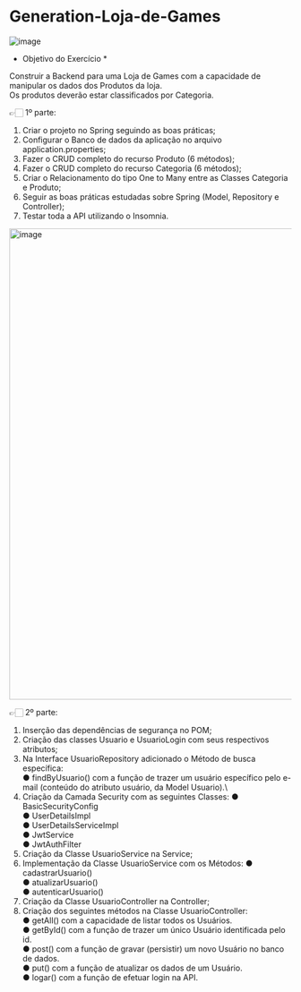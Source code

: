 # Generation-Loja-de-Games 
![image](https://github.com/DrikaDev/Generation-Loja-de-Games/assets/102387476/db333655-ee3c-4b73-9162-082bf6206e1b)

* Objetivo do Exercício *

Construir a Backend para uma Loja de Games com a capacidade de manipular os dados dos Produtos da loja.\
Os produtos deverão estar classificados por Categoria.

👉🏻 1º parte:

1) Criar o projeto no Spring seguindo as boas práticas;
2) Configurar o Banco de dados da aplicação no arquivo application.properties;
3) Fazer o CRUD completo do recurso Produto (6 métodos);
4) Fazer o CRUD completo do recurso Categoria (6 métodos);
5) Criar o Relacionamento do tipo One to Many entre as Classes Categoria e Produto;
6) Seguir as boas práticas estudadas sobre Spring (Model, Repository e Controller);
7) Testar toda a API utilizando o Insomnia.

<img width="842" alt="image" src="https://github.com/DrikaDev/Generation-Loja-de-Games/assets/102387476/870b9725-758f-41d6-a096-04ac0c6a4e74">

👉🏻 2º parte:

1) Inserção das dependências de segurança no POM;
2) Criação das classes Usuario e UsuarioLogin com seus respectivos atributos;
3) Na Interface UsuarioRepository adicionado o Método de busca específica:\
  ●	findByUsuario() com a função de trazer um usuário específico pelo e-mail (conteúdo do atributo usuário, da Model Usuario).\
4) Criação da Camada Security com as seguintes Classes:
  ●	BasicSecurityConfig\
  ●	UserDetailsImpl\
  ●	UserDetailsServiceImpl\
  ●	JwtService\
  ●	JwtAuthFilter
5) Criação da Classe UsuarioService na Service;
6) Implementação da Classe UsuarioService com os Métodos:
  ●	cadastrarUsuario()\
  ●	atualizarUsuario()\
  ●	autenticarUsuario()
7) Criação da Classe UsuarioController na Controller;
8) Criação dos seguintes métodos na Classe UsuarioController:\
  ●	getAll() com a capacidade de listar todos os Usuários.\
  ●	getById() com a função de trazer um único Usuário identificada pelo id.\
  ●	post() com a função de gravar (persistir) um novo Usuário no banco de dados.\
  ●	put() com a função de atualizar os dados de um Usuário.\
  ●	logar() com a função de efetuar login na API.
